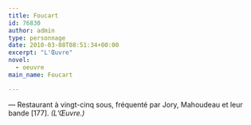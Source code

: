 ```yaml
---
title: Foucart
id: 76830
author: admin
type: personnage
date: 2010-03-08T08:51:34+00:00
excerpt: "L'Œuvre"
novel:
  - oeuvre
main_name: Foucart

---
```

— Restaurant à vingt-cinq sous, fréquenté par Jory, Mahoudeau et leur bande [177]. _(L&rsquo;Œuvre.)_